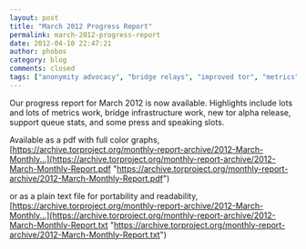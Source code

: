 ```yaml
---
layout: post
title: "March 2012 Progress Report"
permalink: march-2012-progress-report
date: 2012-04-10 22:47:21
author: phobos
category: blog
comments: closed
tags: ["anonymity advocacy", "bridge relays", "improved tor", "metrics", "onionbox", "progress report", "torouter"]
---
```


Our progress report for March 2012 is now available. Highlights include lots and lots of metrics work, bridge infrastructure work, new tor alpha release, support queue stats, and some press and speaking slots.

Available as a pdf with full color graphs, [https://archive.torproject.org/monthly-report-archive/2012-March-Monthly...](https://archive.torproject.org/monthly-report-archive/2012-March-Monthly-Report.pdf "https://archive.torproject.org/monthly-report-archive/2012-March-Monthly-Report.pdf")

or as a plain text file for portability and readability, [https://archive.torproject.org/monthly-report-archive/2012-March-Monthly...](https://archive.torproject.org/monthly-report-archive/2012-March-Monthly-Report.txt "https://archive.torproject.org/monthly-report-archive/2012-March-Monthly-Report.txt")
